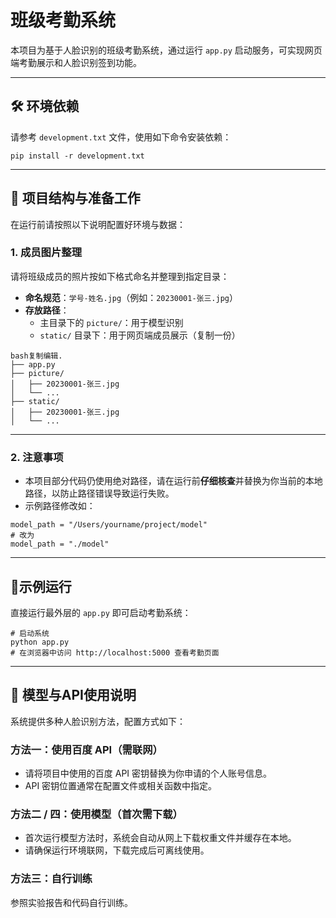 # 班级考勤系统

本项目为基于人脸识别的班级考勤系统，通过运行 `app.py` 启动服务，可实现网页端考勤展示和人脸识别签到功能。

------

## 🛠 环境依赖

请参考 `development.txt` 文件，使用如下命令安装依赖：

```
pip install -r development.txt
```

------

## 📁 项目结构与准备工作

在运行前请按照以下说明配置好环境与数据：

### 1. 成员图片整理

请将班级成员的照片按如下格式命名并整理到指定目录：

- **命名规范**：`学号-姓名.jpg`（例如：`20230001-张三.jpg`）
- **存放路径**：
  - 主目录下的 `picture/`：用于模型识别
  - `static/` 目录下：用于网页端成员展示（复制一份）

```
bash复制编辑.
├── app.py
├── picture/
│   ├── 20230001-张三.jpg
│   └── ...
├── static/
│   ├── 20230001-张三.jpg
│   └── ...
```

------

### 2. 注意事项

- 本项目部分代码仍使用绝对路径，请在运行前**仔细核查**并替换为你当前的本地路径，以防止路径错误导致运行失败。
- 示例路径修改如：

```
model_path = "/Users/yourname/project/model"
# 改为
model_path = "./model"
```

------

## 🚀示例运行

直接运行最外层的 `app.py` 即可启动考勤系统：

```
# 启动系统
python app.py
# 在浏览器中访问 http://localhost:5000 查看考勤页面
```

-------

## 📌 模型与API使用说明

系统提供多种人脸识别方法，配置方式如下：

### 方法一：使用百度 API（需联网）

- 请将项目中使用的百度 API 密钥替换为你申请的个人账号信息。
- API 密钥位置通常在配置文件或相关函数中指定。

### 方法二 / 四：使用模型（首次需下载）

- 首次运行模型方法时，系统会自动从网上下载权重文件并缓存在本地。
- 请确保运行环境联网，下载完成后可离线使用。

### 方法三：自行训练

参照实验报告和代码自行训练。